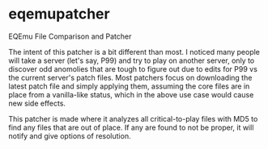 # eqemupatcher
EQEmu File Comparison and Patcher

The intent of this patcher is a bit different than most. I noticed many people will take a server (let's say, P99) and try to play on another server, only to discover odd anomolies that are tough to figure out due to edits for P99 vs the current server's patch files.
Most patchers focus on downloading the latest patch file and simply applying them, assuming the core files are in place from a vanilla-like status, which in the above use case would cause new side effects.

This patcher is made where it analyzes all critical-to-play files with MD5 to find any files that are out of place.
If any are found to not be proper, it will notify and give options of resolution.
